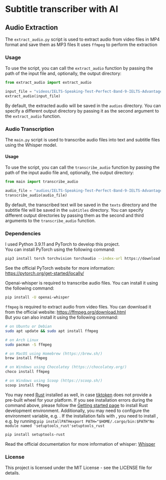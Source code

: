 # Subtitle transcriber with AI

## Audio Extraction

The `extract_audio.py` script is used to extract audio from video files in MP4 format and save them as MP3 files   It uses `ffmpeg` to perform the extraction

### Usage

To use the script, you can call the `extract_audio` function by passing the path of the input file and, optionally, the output directory:

```python
from extract_audio import extract_audio

input_file = "videos/IELTS-Speaking-Test-Perfect-Band-9-IELTS-Advantage.mp4"
extract_audio(input_file)
```
By default, the extracted audio will be saved in the `audios` directory. You can specify a different output directory by passing it as the second argument to the `extract_audio` function.

### Audio Transcription
The `main.py` script is used to transcribe audio files into text and subtitle files using the Whisper model.

#### Usage

To use the script, you can call the `transcribe_audio` function by passing the path of the input audio file and, optionally, the output directory:

```python
from main import transcribe_audio

audio_file = "audios/IELTS-Speaking-Test-Perfect-Band-9-IELTS-Advantage.mp3"
transcribe_audio(audio_file)
```

By default, the transcribed text will be saved in the `texts` directory and the subtitle file will be saved in the `subtitles` directory. You can specify different output directories by passing them as the second and third arguments to the `transcribe_audio` function.

### Dependencies
I used Python 3.9.11 and PyTorch to develop this project.\
You can install PyTorch using the following command:
```bash
pip3 install torch torchvision torchaudio --index-url https://download.pytorch.org/whl/cu118
```
See the official PyTorch website for more information:
https://pytorch.org/get-started/locally/

Openai-whisper is required to transcribe audio files. You can install it using the following command:

```bash
pip install -U openai-whisper
```

`ffmpeg` is required to extract audio from video files. You can download it from the official website:
https://ffmpeg.org/download.html
<br>
But you can also install it using the following command:
```bash
# on Ubuntu or Debian
sudo apt update && sudo apt install ffmpeg

# on Arch Linux
sudo pacman -S ffmpeg

# on MacOS using Homebrew (https://brew.sh/)
brew install ffmpeg

# on Windows using Chocolatey (https://chocolatey.org/)
choco install ffmpeg

# on Windows using Scoop (https://scoop.sh/)
scoop install ffmpeg
```

You may need <a href='https://www.rust-lang.org/'>Rust</a> installed as well, in case <a href='https://github.com/openai/tiktoken'>tiktoken</a> does not provide a pre-built wheel for your platform. 
If you see installation errors during the command above, please follow the <a href='https://www.rust-lang.org/learn/get-started'>Getting started page</a> to install Rust development environment.
Additionally, you may need to configure the environment variable, e.g. . If the installation fails with , you need to install , e.g. by running:`pip installPATHexport PATH="$HOME/.cargo/bin:$PATH"No module named 'setuptools_rust'setuptools_rust`
```bash
pip install setuptools-rust
```

Read the official documentation for more information of whisper:
<a href='https://github.com/openai/whisper?tab=readme-ov-file'>Whisper</a>

### License
This project is licensed under the MIT License - see the LICENSE file for details.
